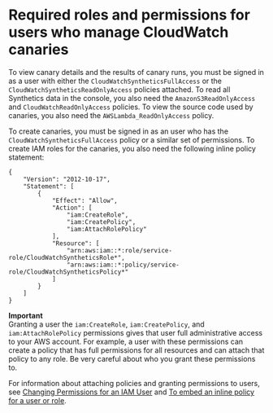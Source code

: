 # Required roles and permissions for users who manage CloudWatch canaries<a name="CloudWatch_Synthetics_Canaries_UserPermissions"></a>

To view canary details and the results of canary runs, you must be signed in as a user with either the `CloudWatchSyntheticsFullAccess` or the `CloudWatchSyntheticsReadOnlyAccess` policies attached\. To read all Synthetics data in the console, you also need the `AmazonS3ReadOnlyAccess` and `CloudWatchReadOnlyAccess` policies\. To view the source code used by canaries, you also need the `AWSLambda_ReadOnlyAccess` policy\.

To create canaries, you must be signed in as an user who has the `CloudWatchSyntheticsFullAccess` policy or a similar set of permissions\. To create IAM roles for the canaries, you also need the following inline policy statement:

```
{
    "Version": "2012-10-17",
    "Statement": [
        {
            "Effect": "Allow",
            "Action": [
                "iam:CreateRole",
                "iam:CreatePolicy",
                "iam:AttachRolePolicy"
            ],
            "Resource": [
                "arn:aws:iam::*:role/service-role/CloudWatchSyntheticsRole*",
                "arn:aws:iam::*:policy/service-role/CloudWatchSyntheticsPolicy*"
            ]
        }
    ]
}
```

**Important**  
Granting a user the `iam:CreateRole`, `iam:CreatePolicy`, and `iam:AttachRolePolicy` permissions gives that user full administrative access to your AWS account\. For example, a user with these permissions can create a policy that has full permissions for all resources and can attach that policy to any role\. Be very careful about who you grant these permissions to\.

For information about attaching policies and granting permissions to users, see [Changing Permissions for an IAM User](https://docs.aws.amazon.com/IAM/latest/UserGuide/id_users_change-permissions.html#users_change_permissions-add-console) and [To embed an inline policy for a user or role](https://docs.aws.amazon.com/IAM/latest/UserGuide/access_policies_manage-attach-detach.html#embed-inline-policy-console)\.